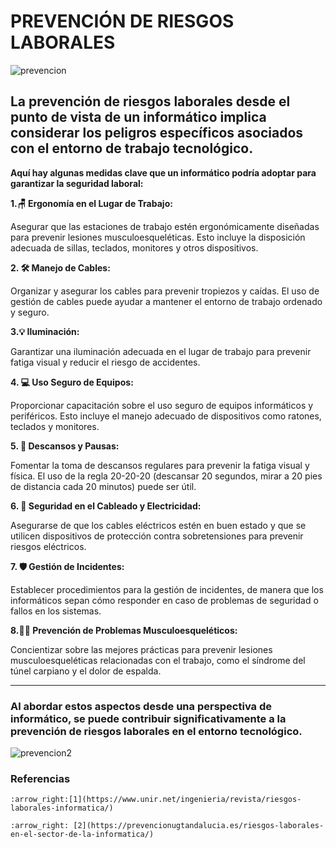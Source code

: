 # PREVENCIÓN DE RIESGOS LABORALES

![prevencion](https://www.unir.net/wp-content/uploads/2020/06/overtime-vector-id165809913.jpg)




## La prevención de riesgos laborales desde el punto de vista de un informático implica considerar los peligros específicos asociados con el entorno de trabajo tecnológico. 

**Aquí hay algunas medidas clave que un informático podría adoptar para garantizar la seguridad laboral:**

**1.🪑 Ergonomía en el Lugar de Trabajo:**

Asegurar que las estaciones de trabajo estén ergonómicamente diseñadas para prevenir lesiones musculoesqueléticas. Esto incluye la disposición adecuada de sillas, teclados, monitores y otros dispositivos.

**2. 🛠️  Manejo de Cables:**

Organizar y asegurar los cables para prevenir tropiezos y caídas. El uso de gestión de cables puede ayudar a mantener el entorno de trabajo ordenado y seguro.

**3.💡 Iluminación:**

Garantizar una iluminación adecuada en el lugar de trabajo para prevenir fatiga visual y reducir el riesgo de accidentes.

**4. 💻 Uso Seguro de Equipos:**

Proporcionar capacitación sobre el uso seguro de equipos informáticos y periféricos. Esto incluye el manejo adecuado de dispositivos como ratones, teclados y monitores.

**5. 🧠 Descansos y Pausas:**

Fomentar la toma de descansos regulares para prevenir la fatiga visual y física. El uso de la regla 20-20-20 (descansar 20 segundos, mirar a 20 pies de distancia cada 20 minutos) puede ser útil.

**6. 🔧   Seguridad en el Cableado y Electricidad:**

Asegurarse de que los cables eléctricos estén en buen estado y que se utilicen dispositivos de protección contra sobretensiones para prevenir riesgos eléctricos.

**7. 🛡️ Gestión de Incidentes:**

Establecer procedimientos para la gestión de incidentes, de manera que los informáticos sepan cómo responder en caso de problemas de seguridad o fallos en los sistemas.

**8.🏋️‍♂️ Prevención de Problemas Musculoesqueléticos:**

Concientizar sobre las mejores prácticas para prevenir lesiones musculoesqueléticas relacionadas con el trabajo, como el síndrome del túnel carpiano y el dolor de espalda.


---
 ### Al abordar estos aspectos desde una perspectiva de informático, se puede contribuir significativamente a la prevención de riesgos laborales en el entorno tecnológico. ### 

![prevencion2](https://tidfpb1.files.wordpress.com/2016/05/ldt-fun-post-ergonomicc81a-3.jpg?w=665&h=494)

### Referencias ###

	:arrow_right:[1](https://www.unir.net/ingenieria/revista/riesgos-laborales-informatica/)
	
	:arrow_right: [2](https://prevencionugtandalucia.es/riesgos-laborales-en-el-sector-de-la-informatica/) 